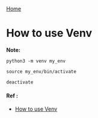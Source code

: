 [Home](index.md)

# How to use Venv

**Note:** 




```
python3 -m venv my_env

source my_env/bin/activate

deactivate
```

#### Ref :

  * [How to use Venv](https://www.studytonight.com/post/python-virtual-environment-setup-on-mac-osx-easiest-way#)
